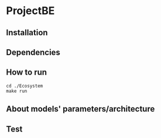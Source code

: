 # ProjectBE

## Installation



## Dependencies



## How to run

```
cd ./Ecosystem
make run
```

## About models' parameters/architecture



## Test

